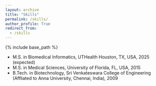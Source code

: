 ```yaml
---
layout: archive
title: "Skills"
permalink: /skills/
author_profile: True
redirect_from:
  - /skills
---
```


{% include base_path %}

* M.S. in Biomedical Informatics, UTHealth Houston, TX, USA, 2025 (expected)
* M.S. in Medical Sciences, University of Florida, FL, USA, 2015
* B.Tech. in Biotechnology, Sri Venkateswara College of Engineering (Affliated to Anna University, Chennai, India), 2009
